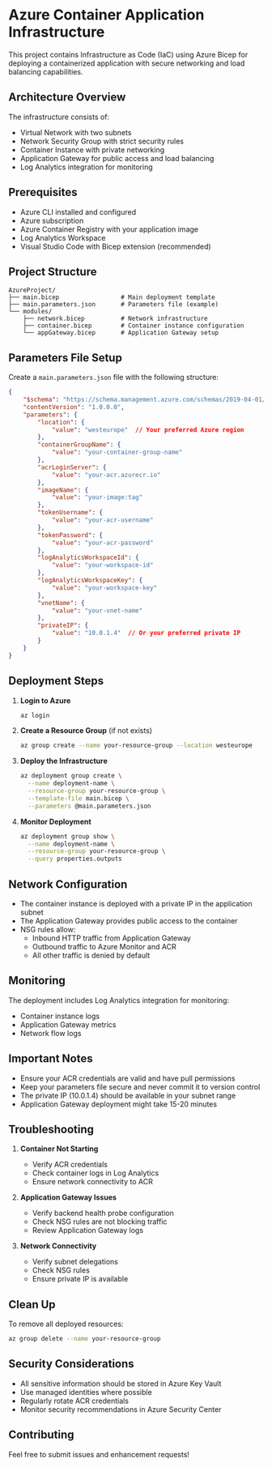 # Azure Container Application Infrastructure

This project contains Infrastructure as Code (IaC) using Azure Bicep for deploying a containerized application with secure networking and load balancing capabilities.

## Architecture Overview

The infrastructure consists of:
- Virtual Network with two subnets
- Network Security Group with strict security rules
- Container Instance with private networking
- Application Gateway for public access and load balancing
- Log Analytics integration for monitoring

## Prerequisites

- Azure CLI installed and configured
- Azure subscription
- Azure Container Registry with your application image
- Log Analytics Workspace
- Visual Studio Code with Bicep extension (recommended)

## Project Structure

```
AzureProject/
├── main.bicep                 # Main deployment template
├── main.parameters.json       # Parameters file (example)
└── modules/
    ├── network.bicep          # Network infrastructure
    ├── container.bicep        # Container instance configuration
    └── appGateway.bicep       # Application Gateway setup
```

## Parameters File Setup

Create a `main.parameters.json` file with the following structure:

```json
{
    "$schema": "https://schema.management.azure.com/schemas/2019-04-01/deploymentParameters.json#",
    "contentVersion": "1.0.0.0",
    "parameters": {
        "location": {
            "value": "westeurope"  // Your preferred Azure region
        },
        "containerGroupName": {
            "value": "your-container-group-name"
        },
        "acrLoginServer": {
            "value": "your-acr.azurecr.io"
        },
        "imageName": {
            "value": "your-image:tag"
        },
        "tokenUsername": {
            "value": "your-acr-username"
        },
        "tokenPassword": {
            "value": "your-acr-password"
        },
        "logAnalyticsWorkspaceId": {
            "value": "your-workspace-id"
        },
        "logAnalyticsWorkspaceKey": {
            "value": "your-workspace-key"
        },
        "vnetName": {
            "value": "your-vnet-name"
        },
        "privateIP": {
            "value": "10.0.1.4"  // Or your preferred private IP
        }
    }
}
```

## Deployment Steps

1. **Login to Azure**
   ```bash
   az login
   ```

2. **Create a Resource Group** (if not exists)
   ```bash
   az group create --name your-resource-group --location westeurope
   ```

3. **Deploy the Infrastructure**
   ```bash
   az deployment group create \
     --name deployment-name \
     --resource-group your-resource-group \
     --template-file main.bicep \
     --parameters @main.parameters.json
   ```

4. **Monitor Deployment**
   ```bash
   az deployment group show \
     --name deployment-name \
     --resource-group your-resource-group \
     --query properties.outputs
   ```

## Network Configuration

- The container instance is deployed with a private IP in the application subnet
- The Application Gateway provides public access to the container
- NSG rules allow:
  - Inbound HTTP traffic from Application Gateway
  - Outbound traffic to Azure Monitor and ACR
  - All other traffic is denied by default

## Monitoring

The deployment includes Log Analytics integration for monitoring:
- Container instance logs
- Application Gateway metrics
- Network flow logs

## Important Notes

- Ensure your ACR credentials are valid and have pull permissions
- Keep your parameters file secure and never commit it to version control
- The private IP (10.0.1.4) should be available in your subnet range
- Application Gateway deployment might take 15-20 minutes

## Troubleshooting

1. **Container Not Starting**
   - Verify ACR credentials
   - Check container logs in Log Analytics
   - Ensure network connectivity to ACR

2. **Application Gateway Issues**
   - Verify backend health probe configuration
   - Check NSG rules are not blocking traffic
   - Review Application Gateway logs

3. **Network Connectivity**
   - Verify subnet delegations
   - Check NSG rules
   - Ensure private IP is available

## Clean Up

To remove all deployed resources:
```bash
az group delete --name your-resource-group
```

## Security Considerations

- All sensitive information should be stored in Azure Key Vault
- Use managed identities where possible
- Regularly rotate ACR credentials
- Monitor security recommendations in Azure Security Center

## Contributing

Feel free to submit issues and enhancement requests!
